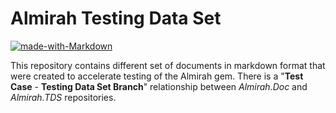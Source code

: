 # Almirah Testing Data Set

[![made-with-Markdown](https://img.shields.io/badge/Made%20with-Markdown-1f425f.svg)](http://commonmark.org)

This repository contains different set of documents in markdown format that were created to accelerate testing of the Almirah gem.
There is a "**Test Case** - **Testing Data Set Branch**" relationship between *Almirah.Doc* and *Almirah.TDS* repositories.

